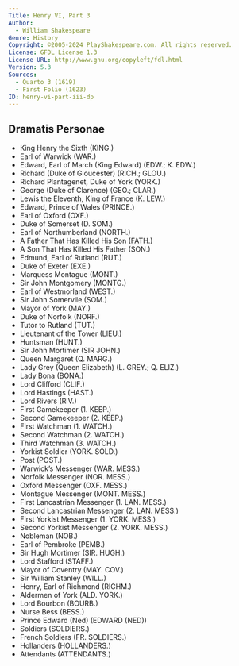```yaml
---
Title: Henry VI, Part 3
Author: 
  - William Shakespeare
Genre: History
Copyright: ©2005-2024 PlayShakespeare.com. All rights reserved.
License: GFDL License 1.3
License URL: http://www.gnu.org/copyleft/fdl.html
Version: 5.3
Sources:
  - Quarto 3 (1619)
  - First Folio (1623)
ID: henry-vi-part-iii-dp
---
```


## Dramatis Personae


- King Henry the Sixth (KING.)
- Earl of Warwick (WAR.)
- Edward, Earl of March (King Edward) (EDW.; K. EDW.)
- Richard (Duke of Gloucester) (RICH.; GLOU.)
- Richard Plantagenet, Duke of York (YORK.)
- George (Duke of Clarence) (GEO.; CLAR.)
- Lewis the Eleventh, King of France (K. LEW.)
- Edward, Prince of Wales (PRINCE.)
- Earl of Oxford (OXF.)
- Duke of Somerset (D. SOM.)
- Earl of Northumberland (NORTH.)
- A Father That Has Killed His Son (FATH.)
- A Son That Has Killed His Father (SON.)
- Edmund, Earl of Rutland (RUT.)
- Duke of Exeter (EXE.)
- Marquess Montague (MONT.)
- Sir John Montgomery (MONTG.)
- Earl of Westmorland (WEST.)
- Sir John Somervile (SOM.)
- Mayor of York (MAY.)
- Duke of Norfolk (NORF.)
- Tutor to Rutland (TUT.)
- Lieutenant of the Tower (LIEU.)
- Huntsman (HUNT.)
- Sir John Mortimer (SIR JOHN.)
- Queen Margaret (Q. MARG.)
- Lady Grey (Queen Elizabeth) (L. GREY.; Q. ELIZ.)
- Lady Bona (BONA.)
- Lord Clifford (CLIF.)
- Lord Hastings (HAST.)
- Lord Rivers (RIV.)
- First Gamekeeper (1. KEEP.)
- Second Gamekeeper (2. KEEP.)
- First Watchman (1. WATCH.)
- Second Watchman (2. WATCH.)
- Third Watchman (3. WATCH.)
- Yorkist Soldier (YORK. SOLD.)
- Post (POST.)
- Warwick’s Messenger (WAR. MESS.)
- Norfolk Messenger (NOR. MESS.)
- Oxford Messenger (OXF. MESS.)
- Montague Messenger (MONT. MESS.)
- First Lancastrian Messenger (1. LAN. MESS.)
- Second Lancastrian Messenger (2. LAN. MESS.)
- First Yorkist Messenger (1. YORK. MESS.)
- Second Yorkist Messenger (2. YORK. MESS.)
- Nobleman (NOB.)
- Earl of Pembroke (PEMB.)
- Sir Hugh Mortimer (SIR. HUGH.)
- Lord Stafford (STAFF.)
- Mayor of Coventry (MAY. COV.)
- Sir William Stanley (WILL.)
- Henry, Earl of Richmond (RICHM.)
- Aldermen of York (ALD. YORK.)
- Lord Bourbon (BOURB.)
- Nurse Bess (BESS.)
- Prince Edward (Ned) (EDWARD (NED))
- Soldiers (SOLDIERS.)
- French Soldiers (FR. SOLDIERS.)
- Hollanders (HOLLANDERS.)
- Attendants (ATTENDANTS.)
